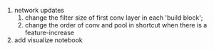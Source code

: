 1. network updates
    1. change the filter size of first conv layer in each 'build block';
    2. change the order of conv and pool in shortcut when there is a feature-increase
2. add visualize notebook